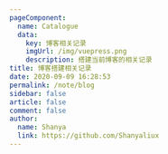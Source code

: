 ```yaml
---
pageComponent: 
  name: Catalogue
  data: 
    key: 博客相关记录
    imgUrl: /img/vuepress.png
    description: 搭建当前博客的相关记录
title: 博客搭建相关记录
date: 2020-09-09 16:28:53
permalink: /note/blog
sidebar: false
article: false
comment: false
author:
  name: Shanya
  link: https://github.com/Shanyaliux
---
```



